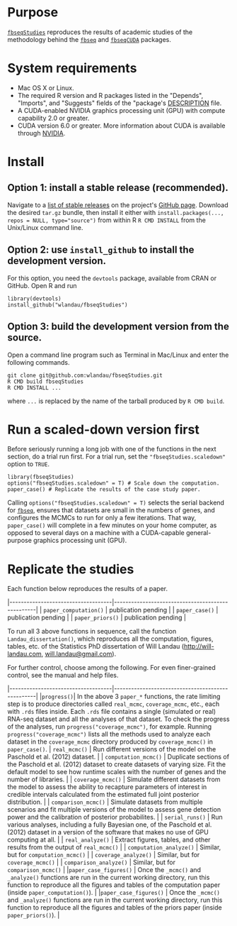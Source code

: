 # Purpose

[`fbseqStudies`](https://github.com/wlandau/fbseqStudies) reproduces the results of academic studies of the methodology behind the [`fbseq`](https://github.com/wlandau/fbseq) and [`fbseqCUDA`](https://github.com/wlandau/fbseqCUDA) packages.

# System requirements

- Mac OS X or Linux. 
- The required R version and R packages listed in the  "Depends", "Imports", and "Suggests" fields of the "package's [DESCRIPTION](https://github.com/wlandau/fbseqStudies/blob/master/DESCRIPTION) file.
- A CUDA-enabled NVIDIA graphics processing unit (GPU) with compute capability 2.0 or greater.
- CUDA version 6.0 or greater. More information about CUDA is available through [NVIDIA](http://www.nvidia.com/object/cuda_home_new.html).

# Install

## Option 1: install a stable release (recommended).

Navigate to a [list of stable releases](https://github.com/wlandau/fbseqStudies/releases) on the project's [GitHub page](https://github.com/wlandau/fbseqStudies). Download the desired `tar.gz` bundle, then install it either with `install.packages(..., repos = NULL, type="source")` from within R  `R CMD INSTALL` from the Unix/Linux command line.

## Option 2: use `install_github` to install the development version.

For this option, you need the `devtools` package, available from CRAN or GitHub. Open R and run 

```
library(devtools)
install_github("wlandau/fbseqStudies")
```

## Option 3: build the development version from the source.

Open a command line program such as Terminal in Mac/Linux and enter the following commands.

```
git clone git@github.com:wlandau/fbseqStudies.git
R CMD build fbseqStudies
R CMD INSTALL ...
```

where `...` is replaced by the name of the tarball produced by `R CMD build`. 

# Run a scaled-down version first

Before seriously running a long job with one of the functions in the next section, do a trial run first. For a trial run, set the ``"fbseqStudies.scaledown"`` option to ``TRUE``. 


```
library(fbseqStudies)
options("fbseqStudies.scaledown" = T) # Scale down the computation.
paper_case() # Replicate the results of the case study paper.
```

Calling ``options("fbseqStudies.scaledown" = T)`` selects the serial backend for [`fbseq`](https://github.com/wlandau/fbseq), ensures that datasets are small in the numbers of genes, and configures the MCMCs to run for only a few iterations. That way, ``paper_case()`` will complete in a few minutes on your home computer, as opposed to several days on a  machine with a CUDA-capable general-purpose graphics processing unit (GPU).

# Replicate the studies

Each function below reproduces the results of a paper.

|------------------------------------|--------------------------------------------------| 
| `paper_computation()`   | publication pending | 
| `paper_case()`  | publication pending |
| `paper_priors()`  | publication pending |

To run all 3 above functions in sequence, call the function `Landau_dissertation()`, which reproduces all the computation, figures, tables, etc. of the Statistics PhD dissertation of Will Landau (http://will-landau.com, will.landau@gmail.com).

For further control, choose among the following. For even finer-grained control, see the manual and help files.

|------------------------------------|--------------------------------------------------| 
|`progress()`| In the above 3 `paper_*` functions, the rate limiting step is to produce directories called `real_mcmc`, `coverage_mcmc`, etc., each with `.rds` files inside. Each `.rds` file contains a single (simulated or real) RNA-seq dataset and all the analyses of that dataset. To check the progress of the analyses, run `progress("coverage_mcmc")`, for example. Running `progress("coverage_mcmc")` lists all the methods used to analyze each dataset in the `coverage_mcmc` directory produced by `coverage_mcmc()` in `paper_case()`.
| `real_mcmc()`  | Run different versions of the model on the Paschold et al. (2012) dataset. | 
| `computation_mcmc()`  | Duplicate sections of the Paschold et al. (2012) dataset to create datasets of varying size. Fit the default model to see how runtime scales with the number of genes and the number of libraries. | 
| `coverage_mcmc()`  | Simulate different datasets from the model to assess the ability to recapture parameters of interest in credible intervals calculated from the estimated full joint posterior distribution. | 
| `comparison_mcmc()`  | Simulate datasets from multiple scenarios and fit multiple versions of the model to assess gene detection power and the calibration of posterior probabilites. | 
| `serial_runs()`  | Run various analyses, including a fully Bayesian one, of the Paschold et al. (2012) dataset in a version of the software that makes no use of GPU computing at all. | 
| `real_analyze()`  | Extract figures, tables, and other results from the output of `real_mcmc()` | 
| `computation_analyze()` | Similar, but for `computation_mcmc()` | 
| `coverage_analyze()` | Similar, but for `coverage_mcmc()` | 
| `comparison_analyze()`  | Similar, but for `comparison_mcmc()`  | 
|`paper_case_figures()` | Once the `_mcmc()` and `_analyze()` functions are run in the current working directory, run this function to reproduce all the figures and tables of the computation paper (inside `paper_computation()`). |
|`paper_case_figures()` | Once the `_mcmc()` and `_analyze()` functions are run in the current working directory, run this function to reproduce all the figures and tables of the priors paper (inside `paper_priors()`). |
